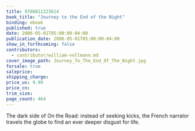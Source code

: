 ```yaml
---
title: 9780811223614
book_title: "Journey to the End of the Night"
binding: ebook
published: true
date: 2006-05-01T05:00:00-04:00
publication_date: 2006-05-01T05:00:00-04:00
show_in_forthcoming: false
contributors:
  - contributor/william-vollmann.md
cover_image_path: Journey_To_The_End_Of_The_Night.jpg
forsale: true
saleprice:
shipping_charge:
price_us: 9.99
price_cn:
trim_size:
page_count: 464
---
```

The dark side of On the Road: instead of seeking kicks, the French narrator travels the globe to find an ever deeper disgust for life.


